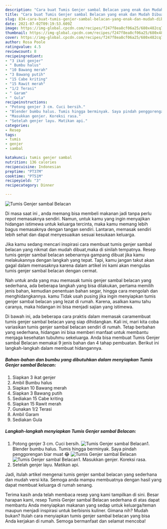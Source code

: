 ```yaml
---
description: "Cara buat Tumis Genjer sambal Belacan yang enak dan Mudah Dibuat"
title: "Cara buat Tumis Genjer sambal Belacan yang enak dan Mudah Dibuat"
slug: 834-cara-buat-tumis-genjer-sambal-belacan-yang-enak-dan-mudah-dibuat
date: 2021-07-02T09:19:53.609Z
image: https://img-global.cpcdn.com/recipes/f247f8ea8cf06a25/680x482cq70/tumis-genjer-sambal-belacan-foto-resep-utama.jpg
thumbnail: https://img-global.cpcdn.com/recipes/f247f8ea8cf06a25/680x482cq70/tumis-genjer-sambal-belacan-foto-resep-utama.jpg
cover: https://img-global.cpcdn.com/recipes/f247f8ea8cf06a25/680x482cq70/tumis-genjer-sambal-belacan-foto-resep-utama.jpg
author: Rosa Poole
ratingvalue: 4.5
reviewcount: 8
recipeingredient:
- "3 ikat genjer"
- " Bumbu halus"
- "10 Bawang merah"
- "3 Bawang putih"
- "15 Cabe kriting"
- "15 Rawit merah"
- "1/2 Terasi"
- " Garam"
- " Gula"
recipeinstructions:
- "Potong genjer 3 cm. Cuci bersih."
- "Blender bumbu halus. Tumis hingga berminyak. Saya pindah penggorengan biar muat 😂"
- "Masukkan genjer. Koreksi rasa."
- "Setelah genjer layu. Matikan api."
categories:
- Resep
tags:
- tumis
- genjer
- sambal

katakunci: tumis genjer sambal 
nutrition: 136 calories
recipecuisine: Indonesian
preptime: "PT37M"
cooktime: "PT51M"
recipeyield: "3"
recipecategory: Dinner

---
```



![Tumis Genjer sambal Belacan](https://img-global.cpcdn.com/recipes/f247f8ea8cf06a25/680x482cq70/tumis-genjer-sambal-belacan-foto-resep-utama.jpg)

Di masa  saat ini , anda memang bisa membeli makanan jadi tanpa perlu repot memasaknya sendiri. Namun, untuk kamu yang ingin menyajikan hidangan istimewa untuk keluarga tercinta, maka kamu memang lebih bagus memasaknya dengan tangan sendiri. Lantaran, memasak sendiri lebih sehat dan dapat menyesuaikan sesuai kesukaan keluarga.

Jika kamu sedang mencari inspirasi cara membuat tumis genjer sambal belacan yang nikmat dan mudah dibuat,maka di sinilah tempatnya. Resep tumis genjer sambal belacan  sebenarnya gampang dibuat jika kamu melakukannya dengan langkah yang tepat. Tapi, kamu jangan takut akan gagal dalam memasaknya 
karena dalam artikel ini kami akan mengulas tumis genjer sambal belacan dengan cermat.  



Nah untuk anda yang mau memasak tumis genjer sambal belacan yang sederhana, ada beberapa langkah yang bisa dilakukan, pertama memilih jenis bahan, kemudian penentuan bahan segar, hingga cara mengolah dan menghidangkannya. kamu Tidak usah pusing jika ingin menyiapkan tumis genjer sambal belacan yang lezat di rumah. Karena, asalkan kamu  tahu caranya, maka hidangan ini bisa menjadi sajian yang istimewa.

Di bawah ini, ada beberapa cara praktis  dalam memasak caramembuat tumis genjer sambal belacan yang siap dihidangkan. Kali ini, mari kita coba variasikan tumis genjer sambal belacan sendiri di rumah. Tetap berbahan yang sederhana, hidangan ini bisa memberi manfaat untuk membantu menjaga kesehatan tubuhmu sekeluarga. Anda bisa membuat Tumis Genjer sambal Belacan memakai 9 jenis bahan dan 4 tahap pembuatan. Berikut ini langkah-langkah dalam membuat hidangannya.

<!--inarticleads1-->

##### Bahan-bahan dan bumbu yang dibutuhkan dalam menyiapkan Tumis Genjer sambal Belacan:

1. Siapkan 3 ikat genjer
1. Ambil  Bumbu halus
1. Siapkan 10 Bawang merah
1. Siapkan 3 Bawang putih
1. Sediakan 15 Cabe kriting
1. Siapkan 15 Rawit merah
1. Gunakan 1/2 Terasi
1. Ambil  Garam
1. Sediakan  Gula




<!--inarticleads2-->

##### Langkah-langkah menyiapkan Tumis Genjer sambal Belacan:

1. Potong genjer 3 cm. Cuci bersih.
<img src="https://img-global.cpcdn.com/steps/a5989c067d0e3a49/160x128cq70/tumis-genjer-sambal-belacan-langkah-memasak-1-foto.jpg" alt="Tumis Genjer sambal Belacan">1. Blender bumbu halus. Tumis hingga berminyak. Saya pindah penggorengan biar muat 😂
<img src="https://img-global.cpcdn.com/steps/7f2ecc084f39e0d1/160x128cq70/tumis-genjer-sambal-belacan-langkah-memasak-2-foto.jpg" alt="Tumis Genjer sambal Belacan"><img src="https://img-global.cpcdn.com/steps/a3ea0938556d103d/160x128cq70/tumis-genjer-sambal-belacan-langkah-memasak-2-foto.jpg" alt="Tumis Genjer sambal Belacan">1. Masukkan genjer. Koreksi rasa.
1. Setelah genjer layu. Matikan api.




Jadi, itulah artikel mengenai  tumis genjer sambal belacan  yang sederhana dan mudah versi kita. Semoga anda mampu membuatnya dengan hasil yang dapat membuat keluarga di rumah senang. 

Terima kasih anda telah membaca resep yang kami tampilkan di sini. Besar harapan kami, resep  Tumis Genjer sambal Belacan sederhana di atas dapat membantu Anda menyiapkan makanan yang sedap untuk keluarga/teman maupun menjadi inspirasi untuk berbisnis kuliner. Gimana nih? Mudah bukan? Itulah cara menyiapkan tumis genjer sambal belacan yang bisa Anda kerjakan di rumah. Semoga bermanfaat dan selamat mencoba!

